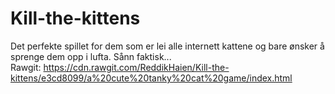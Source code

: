 # Kill-the-kittens
Det perfekte spillet for dem som er lei alle internett kattene og bare ønsker å sprenge dem opp i lufta. Sånn faktisk...
<br> Rawgit: https://cdn.rawgit.com/ReddikHaien/Kill-the-kittens/e3cd8099/a%20cute%20tanky%20cat%20game/index.html
